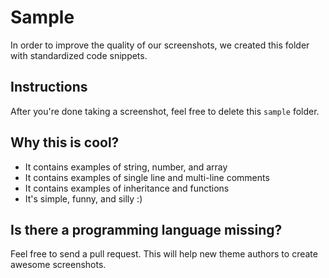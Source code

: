 # Sample

In order to improve the quality of our screenshots, we created this folder with standardized code snippets.

## Instructions

After you're done taking a screenshot, feel free to delete this `sample` folder.

## Why this is cool?

- It contains examples of string, number, and array
- It contains examples of single line and multi-line comments
- It contains examples of inheritance and functions
- It's simple, funny, and silly :)

## Is there a programming language missing?

Feel free to send a pull request. This will help new theme authors to create awesome screenshots.
